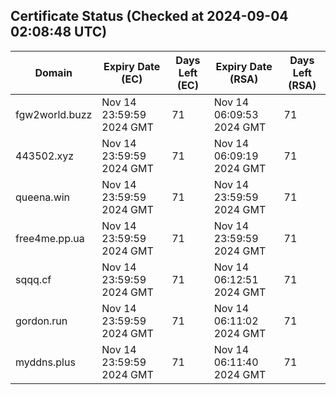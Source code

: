 ## Certificate Status (Checked at 2024-09-04 02:08:48 UTC)
| Domain | Expiry Date (EC) | Days Left (EC) | Expiry Date (RSA) | Days Left (RSA) |
|--------|-------------------|----------------|--------------------|--------------------|
| fgw2world.buzz | Nov 14 23:59:59 2024 GMT | 71 | Nov 14 06:09:53 2024 GMT | 71 |
| 443502.xyz | Nov 14 23:59:59 2024 GMT | 71 | Nov 14 06:09:19 2024 GMT | 71 |
| queena.win | Nov 14 23:59:59 2024 GMT | 71 | Nov 14 23:59:59 2024 GMT | 71 |
| free4me.pp.ua | Nov 14 23:59:59 2024 GMT | 71 | Nov 14 23:59:59 2024 GMT | 71 |
| sqqq.cf | Nov 14 23:59:59 2024 GMT | 71 | Nov 14 06:12:51 2024 GMT | 71 |
| gordon.run | Nov 14 23:59:59 2024 GMT | 71 | Nov 14 06:11:02 2024 GMT | 71 |
| myddns.plus | Nov 14 23:59:59 2024 GMT | 71 | Nov 14 06:11:40 2024 GMT | 71 |
